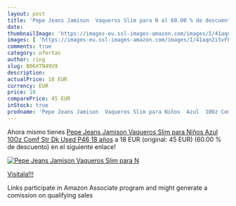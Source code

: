 ```yaml
---
layout: post
title: 'Pepe Jeans Jamison  Vaqueros Slim para N al 60.00 % de descuento'
date: 
thumbnailImage: 'https://images-eu.ssl-images-amazon.com/images/I/41aqn2i5vFL._SL200_.jpg'
images: [ 'https://images-eu.ssl-images-amazon.com/images/I/41aqn2i5vFL._SL200_.jpg' ]
comments: true
category: ofertas
author: ring
slug: B06XTN49V9
description:
actualPrice: 18 EUR
currency: EUR
price: 18
comparePrice: 45 EUR
inStock: true
prodname: 'Pepe Jeans Jamison  Vaqueros Slim para Niños  Azul  10Oz Comf Str Dk Used P46   18 años'
---
```


Ahora mismo tienes [Pepe Jeans Jamison  Vaqueros Slim para Niños  Azul  10Oz Comf Str Dk Used P46   18 años](https://www.amazon.es/dp/B06XTN49V9/?tag=tolees-21) a 18 EUR (original: 45 EUR) (60.00 %  de descuento) en el siguiente enlace!

[![Pepe Jeans Jamison  Vaqueros Slim para N](https://images-eu.ssl-images-amazon.com/images/I/41aqn2i5vFL._SL200_.jpg)](https://www.amazon.es/dp/B06XTN49V9/?tag=tolees-21)

[Visítala!!!](https://www.amazon.es/dp/B06XTN49V9/?tag=tolees-21)

Links participate in Amazon Associate program and might generate a comission on qualifying sales
